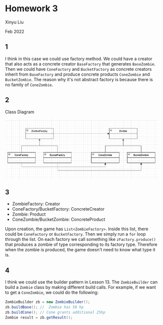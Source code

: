 # Homework 3

Xinyu Liu

Feb 2022

## 1 
I think in this case we could use factory method. We could have a creator that also acts as a concrete creator `BaseFactory` that generates `BaseZombie`. Then we could have `ConeFactory` and `BucketFactory` as concrete creators inherit from `BaseFactory` and produce concrete products `ConeZombie` and `BucketZombie`. The reason why it's not abstract factory is because there is no family of `ConeZombie`.

## 2
Class Diagram

![class_diagram](./assets/class_diagram.png)

## 3
* ZombieFactory: Creator
* ConeFactory/BucketFactory: ConcreteCreator
* Zombie: Product
* ConeZombie/BucketZombie: ConcreteProduct

Upon creation, the game has `List<ZombieFactory>`. Inside this list, there could be `ConeFactory` or `BucketFactory`. Then  we simply run a `for` loop through the list. On each factory we call something like `zFactory.produce()` that produces a zombie of type corresponding to its factory type. Therefore when the zombie is produced, the game doesn't need to know what type it is.

## 4

I think we could use the builder pattern in Lesson 13. The `ZombieBuilder` can build a `Zombie` class by making different build calls. For example, if we want to get a `ConeZombie`, we could do the following:
```java
ZombieBuilder zb = new ZombieBuilder();
zb.buildBase(); //  Zombie has 50 hp
zb.buildCone(); // Cone grants additional 25hp
Zombie result = zb.getResult();
```